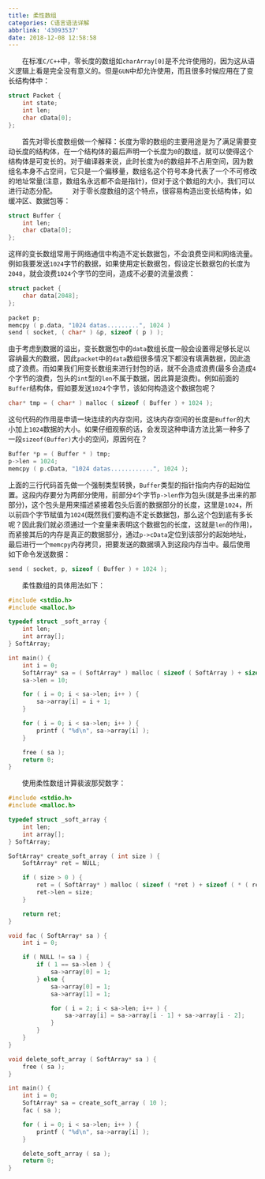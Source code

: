 ```yaml
---
title: 柔性数组
categories: C语言语法详解
abbrlink: '43093537'
date: 2018-12-08 12:58:58
---
```

&emsp;&emsp;在标准`C/C++`中，零长度的数组如`charArray[0]`是不允许使用的，因为这从语义逻辑上看是完全没有意义的。但是`GUN`中却允许使用，而且很多时候应用在了变长结构体中：<!--more-->

``` cpp
struct Packet {
    int state;
    int len;
    char cData[0];
};
```

&emsp;&emsp;首先对零长度数组做一个解释：长度为零的数组的主要用途是为了满足需要变动长度的结构体，在一个结构体的最后声明一个长度为`0`的数组，就可以使得这个结构体是可变长的。对于编译器来说，此时长度为`0`的数组并不占用空间，因为数组名本身不占空间，它只是一个偏移量，数组名这个符号本身代表了一个不可修改的地址常量(注意，数组名永远都不会是指针)，但对于这个数组的大小，我们可以进行动态分配。
&emsp;&emsp;对于零长度数组的这个特点，很容易构造出变长结构体，如缓冲区、数据包等：

``` cpp
struct Buffer {
    int len;
    char cData[0];
};
```

这样的变长数组常用于网络通信中构造不定长数据包，不会浪费空间和网络流量。例如我要发送`1024`字节的数据，如果使用定长数据包，假设定长数据包的长度为`2048`，就会浪费`1024`个字节的空间，造成不必要的流量浪费：

``` cpp
struct packet {
    char data[2048];
};
​
packet p;
memcpy ( p.data, "1024 datas.........", 1024 )
send ( socket, ( char* ) &p, sizeof ( p ) );
```

由于考虑到数据的溢出，变长数据包中的`data`数组长度一般会设置得足够长足以容纳最大的数据，因此`packet`中的`data`数组很多情况下都没有填满数据，因此造成了浪费。而如果我们用变长数组来进行封包的话，就不会造成浪费(最多会造成`4`个字节的浪费，包头的`int`型的`len`不属于数据，因此算是浪费)。例如前面的`Buffer`结构体，假如要发送`1024`个字节，该如何构造这个数据包呢？

``` cpp
char* tmp = ( char* ) malloc ( sizeof ( Buffer ) + 1024 );
```

这句代码的作用是申请一块连续的内存空间，这块内存空间的长度是`Buffer`的大小加上`1024`数据的大小。如果仔细观察的话，会发现这种申请方法比第一种多了一段`sizeof(Buffer)`大小的空间，原因何在？

``` cpp
Buffer *p = ( Buffer * ) tmp;
p->len = 1024;
memcpy ( p.cData, "1024 datas............", 1024 );
```

上面的三行代码首先做一个强制类型转换，`Buffer`类型的指针指向内存的起始位置。这段内存要分为两部分使用，前部分`4`个字节`p->len`作为包头(就是多出来的那部分)，这个包头是用来描述紧接着包头后面的数据部分的长度，这里是`1024`，所以前四个字节赋值为`1024`(既然我们要构造不定长数据包，那么这个包到底有多长呢？因此我们就必须通过一个变量来表明这个数据包的长度，这就是`len`的作用)，而紧接其后的内存是真正的数据部分，通过`p->cData`定位到该部分的起始地址，最后进行一个`memcpy`内存拷贝，把要发送的数据填入到这段内存当中。最后使用如下命令发送数据：

``` cpp
send ( socket, p, sizeof ( Buffer ) + 1024 );
```

&emsp;&emsp;柔性数组的具体用法如下：

``` cpp
#include <stdio.h>
#include <malloc.h>

typedef struct _soft_array {
    int len;
    int array[];
} SoftArray;

int main() {
    int i = 0;
    SoftArray* sa = ( SoftArray* ) malloc ( sizeof ( SoftArray ) + sizeof ( int ) * 10 );
    sa->len = 10;

    for ( i = 0; i < sa->len; i++ ) {
        sa->array[i] = i + 1;
    }

    for ( i = 0; i < sa->len; i++ ) {
        printf ( "%d\n", sa->array[i] );
    }

    free ( sa );
    return 0;
}
```

&emsp;&emsp;使用柔性数组计算裴波那契数字：

``` cpp
#include <stdio.h>
#include <malloc.h>

typedef struct _soft_array {
    int len;
    int array[];
} SoftArray;

SoftArray* create_soft_array ( int size ) {
    SoftArray* ret = NULL;

    if ( size > 0 ) {
        ret = ( SoftArray* ) malloc ( sizeof ( *ret ) + sizeof ( * ( ret->array ) ) * size );
        ret->len = size;
    }

    return ret;
}

void fac ( SoftArray* sa ) {
    int i = 0;

    if ( NULL != sa ) {
        if ( 1 == sa->len ) {
            sa->array[0] = 1;
        } else {
            sa->array[0] = 1;
            sa->array[1] = 1;

            for ( i = 2; i < sa->len; i++ ) {
                sa->array[i] = sa->array[i - 1] + sa->array[i - 2];
            }
        }
    }
}

void delete_soft_array ( SoftArray* sa ) {
    free ( sa );
}

int main() {
    int i = 0;
    SoftArray* sa = create_soft_array ( 10 );
    fac ( sa );

    for ( i = 0; i < sa->len; i++ ) {
        printf ( "%d\n", sa->array[i] );
    }

    delete_soft_array ( sa );
    return 0;
}
```